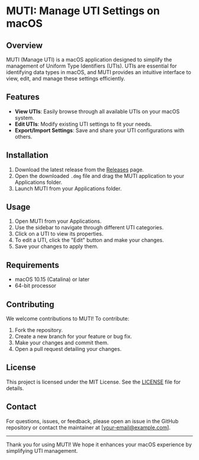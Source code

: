 # MUTI: Manage UTI Settings on macOS

## Overview

MUTI (Manage UTI) is a macOS application designed to simplify the management of Uniform Type Identifiers (UTIs). UTIs are essential for identifying data types in macOS, and MUTI provides an intuitive interface to view, edit, and manage these settings efficiently.

## Features

- **View UTIs**: Easily browse through all available UTIs on your macOS system.
- **Edit UTIs**: Modify existing UTI settings to fit your needs.
- **Export/Import Settings**: Save and share your UTI configurations with others.

## Installation

1. Download the latest release from the [Releases](https://github.com/gleesh-dot-com/muti/releases) page.
2. Open the downloaded `.dmg` file and drag the MUTI application to your Applications folder.
3. Launch MUTI from your Applications folder.

## Usage

1. Open MUTI from your Applications.
2. Use the sidebar to navigate through different UTI categories.
3. Click on a UTI to view its properties.
4. To edit a UTI, click the "Edit" button and make your changes.
5. Save your changes to apply them.

## Requirements

- macOS 10.15 (Catalina) or later
- 64-bit processor

## Contributing

We welcome contributions to MUTI! To contribute:

1. Fork the repository.
2. Create a new branch for your feature or bug fix.
3. Make your changes and commit them.
4. Open a pull request detailing your changes.

## License

This project is licensed under the MIT License. See the [LICENSE](LICENSE) file for details.

## Contact

For questions, issues, or feedback, please open an issue in the GitHub repository or contact the maintainer at [your-email@example.com].

---

Thank you for using MUTI! We hope it enhances your macOS experience by simplifying UTI management.


